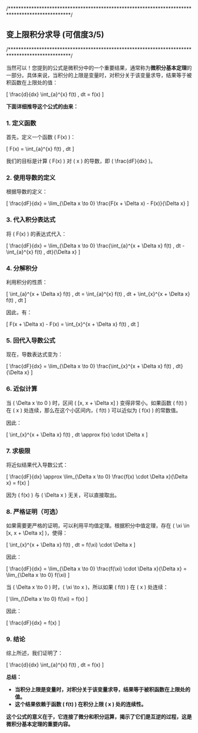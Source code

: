

/************************************************************************************************/
## 变上限积分求导 (可信度3/5)
/************************************************************************************************/


当然可以！您提到的公式是微积分中的一个重要结果，通常称为**微积分基本定理**的一部分。具体来说，当积分的上限是变量时，对积分关于该变量求导，结果等于被积函数在上限处的值：

\[
\frac{d}{dx} \int_{a}^{x} f(t) \, dt = f(x)
\]

**下面详细推导这个公式的由来：**

### **1. 定义函数**

首先，定义一个函数 \( F(x) \)：

\[
F(x) = \int_{a}^{x} f(t) \, dt
\]

我们的目标是计算 \( F(x) \) 对 \( x \) 的导数，即 \( \frac{dF}{dx} \)。

### **2. 使用导数的定义**

根据导数的定义：

\[
\frac{dF}{dx} = \lim_{\Delta x \to 0} \frac{F(x + \Delta x) - F(x)}{\Delta x}
\]

### **3. 代入积分表达式**

将 \( F(x) \) 的表达式代入：

\[
\frac{dF}{dx} = \lim_{\Delta x \to 0} \frac{\int_{a}^{x + \Delta x} f(t) \, dt - \int_{a}^{x} f(t) \, dt}{\Delta x}
\]

### **4. 分解积分**

利用积分的性质：

\[
\int_{a}^{x + \Delta x} f(t) \, dt = \int_{a}^{x} f(t) \, dt + \int_{x}^{x + \Delta x} f(t) \, dt
\]

因此，有：

\[
F(x + \Delta x) - F(x) = \int_{x}^{x + \Delta x} f(t) \, dt
\]

### **5. 回代入导数公式**

现在，导数表达式变为：

\[
\frac{dF}{dx} = \lim_{\Delta x \to 0} \frac{\int_{x}^{x + \Delta x} f(t) \, dt}{\Delta x}
\]

### **6. 近似计算**

当 \( \Delta x \to 0 \) 时，区间 \( [x, x + \Delta x] \) 变得非常小。如果函数 \( f(t) \) 在 \( x \) 处连续，那么在这个小区间内，\( f(t) \) 可以近似为 \( f(x) \) 的常数值。

因此：

\[
\int_{x}^{x + \Delta x} f(t) \, dt \approx f(x) \cdot \Delta x
\]

### **7. 求极限**

将近似结果代入导数公式：

\[
\frac{dF}{dx} \approx \lim_{\Delta x \to 0} \frac{f(x) \cdot \Delta x}{\Delta x} = f(x)
\]

因为 \( f(x) \) 与 \( \Delta x \) 无关，可以直接取出。

### **8. 严格证明（可选）**

如果需要更严格的证明，可以利用平均值定理。根据积分中值定理，存在 \( \xi \in [x, x + \Delta x] \)，使得：

\[
\int_{x}^{x + \Delta x} f(t) \, dt = f(\xi) \cdot \Delta x
\]

因此：

\[
\frac{dF}{dx} = \lim_{\Delta x \to 0} \frac{f(\xi) \cdot \Delta x}{\Delta x} = \lim_{\Delta x \to 0} f(\xi)
\]

当 \( \Delta x \to 0 \) 时，\( \xi \to x \)，所以如果 \( f(t) \) 在 \( x \) 处连续：

\[
\lim_{\Delta x \to 0} f(\xi) = f(x)
\]

因此：

\[
\frac{dF}{dx} = f(x)
\]

### **9. 结论**

综上所述，我们证明了：

\[
\frac{d}{dx} \int_{a}^{x} f(t) \, dt = f(x)
\]

**总结：**

- **当积分上限是变量时，对积分关于该变量求导，结果等于被积函数在上限处的值。**
- **这个结果依赖于函数 \( f(t) \) 在积分上限 \( x \) 处的连续性。**

**这个公式的意义在于，它连接了微分和积分运算，揭示了它们是互逆的过程，这是微积分基本定理的重要内容。**
